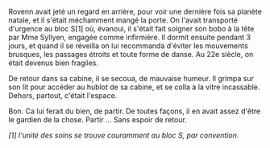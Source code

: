 Rovenn avait jeté un regard en arrière, pour voir une dernière fois sa planète natale, et il s'était méchamment mangé la porte. On l'avait transporté d'urgence au bloc S[1] où, évanoui, il s'était fait soigner son bobo à la tête par Mme Syllyen, engagée comme infirmière. Il dormit ensuite pendant 3 jours, et quand il se réveilla on lui recommanda d'éviter les mouvements brusques, les passages étroits et toute forme de danse. Au 22e siècle, on était devenus bien fragiles.

De retour dans sa cabine, il se secoua, de mauvaise humeur. Il grimpa sur son lit pour accéder au hublot de sa cabine, et se colla à la vitre incassable. Dehors, partout, c'était l'espace.

Bon. Ca lui ferait du bien, de partir. De toutes façons, il en avait assez d'être le gardien de la chose. Partir ... Sans espoir de retour.

*[1] l'unité des soins se trouve couramment au bloc S, par convention.*
